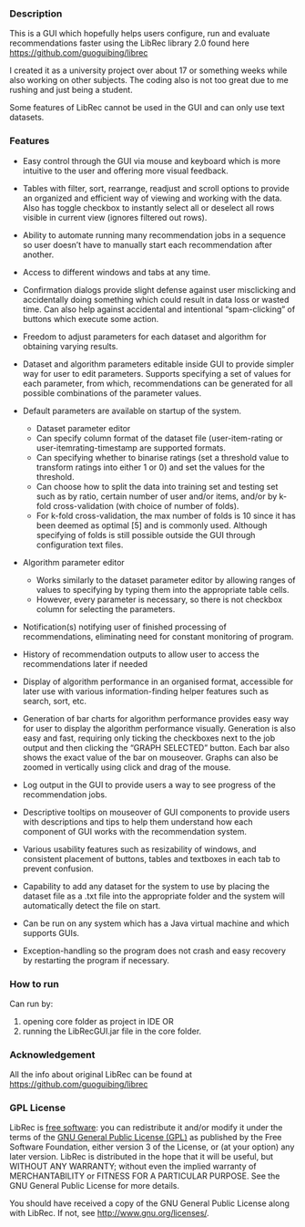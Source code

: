 ### Description

This is a GUI which hopefully helps users configure, run and evaluate recommendations faster using the LibRec library 2.0 found here https://github.com/guoguibing/librec

I created it as a university project over about 17 or something weeks while also working on other subjects. The coding also is not too great due to me rushing and just being a student.

Some features of LibRec cannot be used in the GUI and can only use text datasets.

### Features
- Easy control through the GUI via mouse and keyboard which is more intuitive to the user and
offering more visual feedback.

- Tables with filter, sort, rearrange, readjust and scroll options to provide an organized and
efficient way of viewing and working with the data. Also has toggle checkbox to instantly select
all or deselect all rows visible in current view (ignores filtered out rows).

- Ability to automate running many recommendation jobs in a sequence so user doesn’t have to
manually start each recommendation after another.

- Access to different windows and tabs at any time.

- Confirmation dialogs provide slight defense against user misclicking and accidentally doing
something which could result in data loss or wasted time. Can also help against accidental and
intentional “spam-clicking” of buttons which execute some action.

- Freedom to adjust parameters for each dataset and algorithm for obtaining varying results.

- Dataset and algorithm parameters editable inside GUI to provide simpler way for user to edit
parameters. Supports specifying a set of values for each parameter, from which,
recommendations can be generated for all possible combinations of the parameter values.

- Default parameters are available on startup of the system.
  - Dataset parameter editor
  - Can specify column format of the dataset file (user-item-rating or user-itemrating-timestamp are supported formats.
  - Can specifying whether to binarise ratings (set a threshold value to transform
ratings into either 1 or 0) and set the values for the threshold.
  - Can choose how to split the data into training set and testing set such as by ratio,
certain number of user and/or items, and/or by k-fold cross-validation (with
choice of number of folds).
  - For k-fold cross-validation, the max number of folds is 10 since it has been
deemed as optimal [5] and is commonly used. Although specifying of folds is still
possible outside the GUI through configuration text files.

- Algorithm parameter editor
  - Works similarly to the dataset parameter editor by allowing ranges of values to
specifying by typing them into the appropriate table cells.
  - However, every parameter is necessary, so there is not checkbox column for
selecting the parameters.

- Notification(s) notifying user of finished processing of recommendations, eliminating need for
constant monitoring of program.
- History of recommendation outputs to allow user to access the recommendations later if
needed

- Display of algorithm performance in an organised format, accessible for later use with various
information-finding helper features such as search, sort, etc.

- Generation of bar charts for algorithm performance provides easy way for user to display the
algorithm performance visually. Generation is also easy and fast, requiring only ticking the
checkboxes next to the job output and then clicking the “GRAPH SELECTED” button. Each bar
also shows the exact value of the bar on mouseover. Graphs can also be zoomed in vertically
using click and drag of the mouse.

- Log output in the GUI to provide users a way to see progress of the recommendation jobs.
- Descriptive tooltips on mouseover of GUI components to provide users with descriptions and
tips to help them understand how each component of GUI works with the recommendation
system.

- Various usability features such as resizability of windows, and consistent placement of buttons,
tables and textboxes in each tab to prevent confusion.

- Capability to add any dataset for the system to use by placing the dataset file as a .txt file into
the appropriate folder and the system will automatically detect the file on start.

- Can be run on any system which has a Java virtual machine and which supports GUIs.

- Exception-handling so the program does not crash and easy recovery by restarting the program
if necessary.

### How to run
Can run by:
1. opening core folder as project in IDE OR
2. running the LibRecGUI.jar file in the core folder.

### Acknowledgement

All the info about original LibRec can be found at https://github.com/guoguibing/librec

### GPL License

LibRec is [free software](http://www.gnu.org/philosophy/free-sw.html): you can redistribute it and/or modify it under the terms of the [GNU General Public License (GPL)](http://www.gnu.org/licenses/gpl.html) as published by the Free Software Foundation, either version 3 of the License, or (at your option) any later version. LibRec is distributed in the hope that it will be useful, but WITHOUT ANY WARRANTY; without even the implied warranty of MERCHANTABILITY or FITNESS FOR A PARTICULAR PURPOSE. See the GNU General Public License for more details. 

You should have received a copy of the GNU General Public License along with LibRec. If not, see http://www.gnu.org/licenses/.

